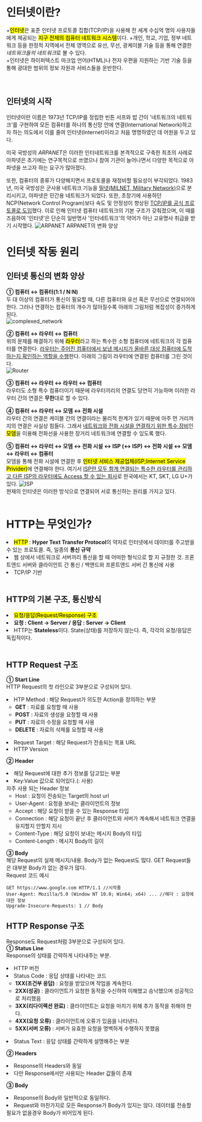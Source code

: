 # 인터넷이란?

+<mark>인터넷</mark>은 표준 인터넷 프로토콜 집합(TCP/IP)을 사용해 전 세계 수십억 명의 사용자들에게 제공되는 <mark>지구 전체의 컴퓨터 네트워크 시스템</mark>이다.
+개인, 학교, 기업, 정부 네트워크 등을 한정적 지역에서 전체 영역으로 유선, 무선, 광케이블 기술 등을 통해 연결한 *네트워크들의 네트워크*로 볼 수 있다.  
+인터넷은 하이퍼텍스트 마크업 언어(HTML)나 전자 우편을 지원하는 기반 기술 등을 통해 광대한 범위의 정보 자원과 서비스들을 운반한다.  
<br><br>

## 인터넷의 시작

인터넷이란 이름은 1973년 TCP/IP를 정립한 빈튼 서프와 밥 간이 '네트워크의 네트워크'를 구현하여 모든 컴퓨터를 하나의 통신망 안에 연결(International Network)하고자 하는 의도에서 이를 줄여 인터넷(Internet)이라고 처음 명명하였던 데 어원을 두고 있다.

미국 국방성의 *ARPANET*은 이러한 인터네트워크를 본격적으로 구축한 최초의 사례로 아파넷은 초기에는 연구목적으로 쓰였으나 참여 기관이 늘어나면서 다양한 목적으로 아파넷을 쓰고자 하는 요구가 많아졌다.  

또한, 컴퓨터의 종류가 다양해지면서 프로토콜을 재정비할 필요성이 부각되었다. 1983년, 미국 국방성은 군사용 네트워크 기능을 <u>밀넷(MILNET, Military Network)</u>으로 분리시키고, 아파넷은 민간용 네트워크가 되었다. 또한, 초창기에 사용하던 NCP(Network Control Program)보다 속도 및 안정성이 향상된 <u>TCP/IP를 공식 프로토콜로 도입</u>했다. 이로 인해 인터넷 컴퓨터 네트워크의 기본 구조가 갖춰졌으며, 이 때를 즈음하여 '인터넷'은 단순히 일반명사 '인터네트워크'의 약어가 아닌 고유명사 취급을 받기 시작했다.
![ARPANET](https://media.vlpt.us/images/jgone2/post/6f70ba70-ac17-484a-86a9-5ec2f4116dca/%EC%9D%B8%ED%84%B0%EB%84%B7%20%EC%8B%9C%EC%B4%88%EC%9D%B8%20%EC%95%84%ED%8C%8C%EB%84%B7%EC%9D%98%20%EC%97%B0%EA%B2%B0%20%EB%B3%80%ED%99%94.png)  ARPANET의 변화 양상

# 인터넷 작동 원리

## 인터넷 통신의 변화 양상

**① 컴퓨터 ↔ 컴퓨터(1:1 / N:N)**  
두 대 이상의 컴퓨터가 통신이 필요할 때, 다른 컴퓨터와 유선 혹은 무선으로 연결되어야 한다. 그러나 연결하는 컴퓨터의 개수가 많아질수록 아래의 그림처럼 복잡성이 증가하게 된다.  
![complexed_network](https://media.vlpt.us/images/doomchit_3/post/347572a8-3b5b-4b72-89fb-40091d17df10/2.png)

**② 컴퓨터 ↔ 라우터 ↔ 컴퓨터**  
위의 문제를 해결하기 위해 <mark>라우터</mark>라고 하는 특수한 소형 컴퓨터에 네트워크의 각 컴퓨터를 연결한다. <u>라우터는 주어진 컴퓨터에서 보낸 메시지가 올바른 대상 컴퓨터에 도착하는지 확인하는 역할을 수행</u>한다. 아래의 그림이 라우터에 연결된 컴퓨터를 그린 것이다.  
![Router](https://img1.daumcdn.net/thumb/R1280x0/?scode=mtistory2&fname=https%3A%2F%2Fblog.kakaocdn.net%2Fdn%2FbbSCAD%2FbtqECNHyxWm%2FywzrUKBdGbi4gK53zd13ik%2Fimg.png)  

**③ 컴퓨터 ↔ 라우터 ↔ 라우터 ↔ 컴퓨터**  
라우터도 소형 특수 컴퓨터이기 때문에 라우터끼리의 연결도 당연히 가능하며 이러한 라우터 간의 연결은 **무한**대로 할 수 있다.  

**④ 컴퓨터 ↔ 라우터 ↔ 모뎀 ↔ 전화 시설**  
라우터 간의 연결은 케이블 간의 연결이라는 물리적 한계가 있기 때문에 아주 먼 거리까지의 연결은 사실상 힘들다. 그래서 <u>네트워크와 전화 시설을 연결하기 위한 특수 장비</u>인 <mark>모뎀</mark>을 이용해 전화선을 사용한 장거리 네트워크에 연결할 수 있도록 했다.  

**⑤ 컴퓨터 ↔ 라우터 ↔ 모뎀 ↔ 전화 시설 ↔ ISP (↔ ISP) ↔ 전화 시설 ↔ 모뎀 ↔ 라우터 ↔ 컴퓨터**  
모뎀을 통해 전화 시설에 연결한 후 <mark>인터넷 서비스 제공업체(ISP;Internet Service Privider)</mark>에 연결해야 한다. 여기서 <u>ISP란 모두 함계 연결되는 특수한 라우터를 관리하고 다른 ISP의 라우터에도 Access 할 수 있는 회사</u>로 한국에서는 KT, SKT, LG U+가 있다.
![ISP](https://img1.daumcdn.net/thumb/R1280x0/?scode=mtistory2&fname=https%3A%2F%2Fblog.kakaocdn.net%2Fdn%2FAbY57%2FbtqS295edCG%2FfRH8KbSSKkZF9IkDnLPwJ1%2Fimg.png)  
현재의 인터넷은 이러한 방식으로 연결되어 서로 통신하는 원리를 가지고 있다.  
<br>

# HTTP는 무엇인가?

<li><mark>HTTP</mark> : <strong>Hyper Text Transfer Protocol</strong>의 약자로 인터넷에서 데이터를 주고받을 수 있는 프로토콜. 즉, 일종의 <b>통신 규약</b>  
<li> 웹 상에서 네트워크로 서버끼리 통신을 할 때 어떠한 형식으로 할 지 규정한 것. 프론트앤드 서버와 클라이언트 간 통신 / 백앤드와 프론트앤드 서버 간 통신에 사용
<li> TCP/IP 기반  
<br><br>

## HTTP의 기본 구조, 통신방식

<li> <mark>요청/응답(Request/Response) 구조</mark>
<li> <b>요청 : Client -> Server / 응답 : Server -> Client</b>
<li> HTTP는 <b>Stateless</b>이다. State(상태)를 저장하지 않는다. 즉, 각각의 요청/응답은 독립적이다.  
<br><br>

## HTTP Request 구조

**① Start Line**  
HTTP Request의 첫 라인으로 3부분으로 구성되어 있다. 
<li> HTP Method : 해당 Request가 의도한 Action을 정의하는 부분
<ul style="list-style-type:circle">
<li> <b>GET</b> : 자료를 요청할 때 사용
<li> <b>POST</b> : 자료의 생성을 요청할 때 사용
<li> <b>PUT</b> : 자료의 수정을 요청할 때 사용
<li> <b>DELETE</b> : 자료의 삭제를 요청할 때 사용
</ul>
<li> Request Target : 해당 Request가 전송되는 목표 URL
<li> HTTP Version 

**② Header**
<li>해당 Request에 대한 추가 정보를 담고있는 부분
<li>Key:Value 값으로 되어있다.(: 사용)<br>
자주 사용 되는 Header 정보
<ul style="list-style-type:circle">
<li> Host : 요청이 전송되는 Target의 host url
<li> User-Agent : 요청을 보내는 클라이언트의 정보
<li> Accept : 해당 요청이 받을 수 있는 Response 타입
<li> Connection : 해당 요청이 끝난 후 클라이언트와 서버가 계속해서 네트워크 연결을 유지할지 안할지 지시
<li> Content-Type : 해당 요청이 보내는 메시지 Body의 타입
<li> Content-Length : 메시지 Body의 길이
</ul>

**③ Body**  
해당 Request의 실제 메시지/내용. Body가 없는 Request도 많다. GET Request들은 대부분 Body가 없는 경우가 많다.  
Request 코드 예시  
```
GET https://www.google.com HTTP/1.1 //시작줄
User-Agent: Mozilla/5.0 (Window NT 10.0; Win64; x64) ... //헤더 : 요청에 대한 정보
Upgrade-Insecure-Requests: 1 // Body
```

## HTTP Response 구조

Response도 Request처럼 3부분으로 구성되어 있다.  
**① Status Line**  
Response의 상태를 간략하게 나타내주는 부분.
<li> HTTP 버전
<li> Status Code : 응답 상태를 나타내는 코드
<ul style="list-style-type:circle">
<li> <b>1XX(조건부 응답)</b> : 요청을 받았으며 작업을 계속한다.
<li> <b>2XX(성공)</b> : 클라이언트가 요청한 동작을 수신하여 이해했고 승낙했으며 성공적으로 처리했음
<li> <b>3XX(리다이렉션 완료)</b> : 클라이언트는 요청을 마치기 위해 추가 동작을 취해야 한다.
<li> <b>4XX(요청 오류)</b> : 클라이언트에 오류가 있음을 나타낸다.
<li> <b>5XX(서버 오류)</b> : 서버가 유효한 요청을 명백하게 수행하지 못했음
</ul>
<li> Status Text : 응답 상태를 간략하게 설명해주는 부분

**② Headers**  
<li> Response의 Headers와 동일
<li> 다만 Response에서만 사용되는 Header 값들이 존재

**③ Body**  
<li>Response의 Body와 일반적으로 동일하다.
<li>Request와 마찬가지로 모든 Response가 Body가 있지는 않다. 데이터를 전송할 필요가 없을경우 Body가 비어있게 된다.  
